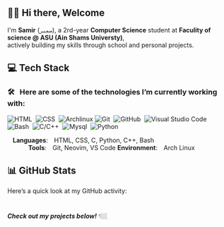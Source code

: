 ## 👋🏼 Hi there, Welcome

<p>I'm <strong>Samir</strong> (<code>سمير</code>), a 2rd-year <strong>Computer Science</strong> student at <strong>Faculity of science @ ASU (Ain Shams Universty)</strong>,
<br>actively building my skills through school and personal projects.</p>

## 💻 Tech Stack

### 🛠 &nbsp; Here are some of the technologies I’m currently working with:

![HTML](https://img.shields.io/badge/-HTML-05122A?style=flat&logo=HTML5)&nbsp;
![CSS](https://img.shields.io/badge/-CSS-05122A?style=flat&logo=CSS3&logoColor=1572B6)&nbsp;
![Archlinux](https://img.shields.io/badge/-Archlinux-05122A?style=flat&logo=Archlinux)
![Git](https://img.shields.io/badge/-Git-05122A?style=flat&logo=git)&nbsp;
![GitHub](https://img.shields.io/badge/-GitHub-05122A?style=flat&logo=github)&nbsp;
![Visual Studio Code](https://img.shields.io/badge/-Visual%20Studio%20Code-05122A?style=flat&logo=visual-studio-code&logoColor=007ACC)&nbsp;
![Bash](https://img.shields.io/badge/-Bash-05122A?style=flat&logo=Bash)&nbsp;
![C/C++](https://img.shields.io/badge/-C/Cpp-05122A?style=flat&logo=C/Cpp)&nbsp;
![Mysql](https://img.shields.io/badge/-Mysql-05122A?style=flat&logo=Mysql)&nbsp;
![Python](https://img.shields.io/badge/-Python%20-05122A?style=flat&logo=python)&nbsp;

<p></p>

&ensp;&nbsp;&hairsp;**Languages**:&emsp;HTML, CSS, C, Python, C++, Bash   
&emsp;&emsp;&emsp;&nbsp;&hairsp;**Tools**:&emsp;Git, Neovim, VS Code
**Environment**:&emsp;Arch Linux

## 📊 GitHub Stats

Here’s a quick look at my GitHub activity:

#

**_Check out my projects below!_** 👇🏼
